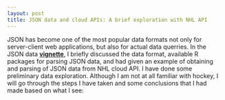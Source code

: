 ```yaml
---
layout: post
title: JSON data and cloud APIs: A brief exploration with NHL API
---
```

JSON has become one of the most popular data formats not only for server-client web applications, but also for actual data querries. In the JSON data [**vignette**](https://github.com/yz201906/SST558_project1), I briefly discussed the data format, available R packages for parsing JSON data, and had given an example of obtaining and parsing of JSON data from NHL cloud API.
I have done some preliminary data exploration. Although I am not at all familiar with hockey, I will go through the steps I have taken and some conclusions that I had made based on what I see:
